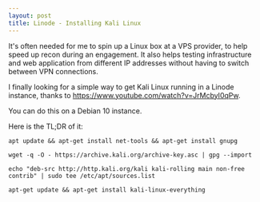 ```yaml
---
layout: post
title: Linode - Installing Kali Linux
---
```


It's often needed for me to spin up a Linux box at a VPS provider, to help speed up recon during an engagement.  It also helps testing infrastructure and web application from different IP addresses without having to switch between VPN connections.

I finally looking for a simple way to get Kali Linux running in a Linode instance, thanks to https://www.youtube.com/watch?v=JrMcbyI0qPw.

You can do this on a Debian 10 instance.

Here is the TL;DR of it:

```
apt update && apt-get install net-tools && apt-get install gnupg

wget -q -O - https://archive.kali.org/archive-key.asc | gpg --import

echo "deb-src http://http.kali.org/kali kali-rolling main non-free contrib" | sudo tee /etc/apt/sources.list

apt-get update && apt-get install kali-linux-everything

```

